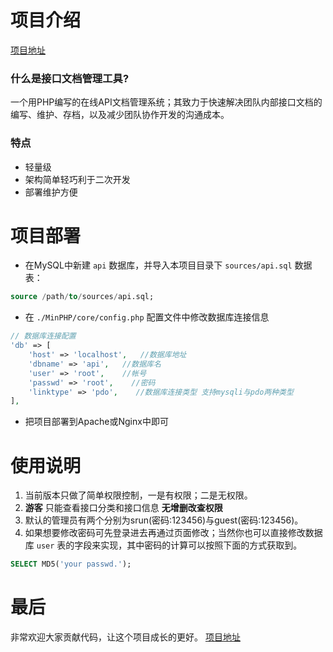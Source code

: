 项目介绍
========
[项目地址](https://github.com/luguohuakai/api_manager 'https://github.com/luguohuakai/api_manager')
### 什么是接口文档管理工具?
一个用PHP编写的在线API文档管理系统；其致力于快速解决团队内部接口文档的编写、维护、存档，以及减少团队协作开发的沟通成本。
### 特点
* 轻量级
* 架构简单轻巧利于二次开发
* 部署维护方便

项目部署
========
* 在MySQL中新建 `api` 数据库，并导入本项目目录下 `sources/api.sql` 数据表：
```sql
source /path/to/sources/api.sql;
```
* 在 `./MinPHP/core/config.php` 配置文件中修改数据库连接信息
```php
// 数据库连接配置
'db' => [
    'host' => 'localhost',   //数据库地址
    'dbname' => 'api',   //数据库名
    'user' => 'root',    //帐号
    'passwd' => 'root',    //密码
    'linktype' => 'pdo',    //数据库连接类型 支持mysqli与pdo两种类型
],
```
* 把项目部署到Apache或Nginx中即可

使用说明
========
1. 当前版本只做了简单权限控制，一是有权限；二是无权限。
2. **游客** 只能查看接口分类和接口信息 __无增删改查权限__
3. 默认的管理员有两个分别为srun(密码:123456)与guest(密码:123456)。
4. 如果想要修改密码可先登录进去再通过页面修改；当然你也可以直接修改数据库 `user` 表的字段来实现，其中密码的计算可以按照下面的方式获取到。
```sql
SELECT MD5('your passwd.');
```

最后
====
非常欢迎大家贡献代码，让这个项目成长的更好。
[项目地址](https://github.com/luguohuakai/api_manager 'https://github.com/luguohuakai/api_manager')
